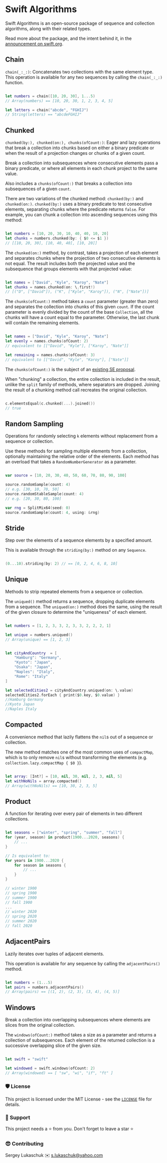 # Swift Algorithms

Swift Algorithms is an open-source package of sequence and collection algorithms, along with their related types.

Read more about the package, and the intent behind it, in the [announcement on swift.org](https://swift.org/blog/swift-algorithms/).



## Chain

`chain(_:_:)`: Concatenates two collections with the same element type.<br>
This operation is available for any two sequences by calling the `chain(_:_:)` function.

``` swift

let numbers = chain([10, 20, 30], 1...5)
// Array(numbers) == [10, 20, 30, 1, 2, 3, 4, 5]

let letters = chain("abcde", "FGHIJ")
// String(letters) == "abcdeFGHIJ"

```



## Chunked

`chunked(by:), chunked(on:), chunks(ofCount:)`: Eager and lazy operations that break a collection into chunks based on either a binary predicate or when the result of a projection changes or chunks of a given count.

Break a collection into subsequences where consecutive elements pass a binary predicate, or where all elements in each chunk project to the same value.

Also includes a `chunks(ofCount:)` that breaks a collection into subsequences of a given `count`.

There are two variations of the chunked method: `chunked(by:)` and `chunked(on:)`. `chunked(by:)` uses a binary predicate to test consecutive elements, separating chunks where the predicate returns `false`. For example, you can chunk a collection into ascending sequences using this method:

``` swift

let numbers = [10, 20, 30, 10, 40, 40, 10, 20]
let chunks = numbers.chunked(by: { $0 <= $1 })
// [[10, 20, 30], [10, 40, 40], [10, 20]]

```

The `chunked(on:)` method, by contrast, takes a projection of each element and separates chunks where the projection of two consecutive elements is not equal. The result includes both the projected value and the subsequence that groups elements with that projected value:

``` swift

let names = ["David", "Kyle", "Karoy", "Nate"]
let chunks = names.chunked(on: \.first!)
// [("D", ["David"]), ("K", ["Kyle", "Karoy"]), ("N", ["Nate"])] 

```

The `chunks(ofCount:)` method takes a `count` parameter (greater than zero) and separates the collection into chunks of this given `count`. If the count parameter is evenly divided by the count of the base `Collection`, all the chunks will have a count equal to the parameter. Otherwise, the last chunk will contain the remaining elements.

``` swift

let names = ["David", "Kyle", "Karoy", "Nate"]
let evenly = names.chunks(ofCount: 2)
// equivalent to [["David", "Kyle"], ["Karoy", "Nate"]] 

let remaining = names.chunks(ofCount: 3)
// equivalent to [["David", "Kyle", "Karoy"], ["Nate"]]

```

The `chunks(ofCount:)` is the subject of an [existing SE proposal](https://github.com/apple/swift-evolution/pull/935).

When "chunking" a collection, the entire collection is included in the result, unlike the `split` family of methods, where separators are dropped. Joining the result of a chunking method call recreates the original collection.

``` swift

c.elementsEqual(c.chunked(...).joined())
// true

```



## Random Sampling

Operations for randomly selecting `k` elements without replacement from a sequence or collection.

Use these methods for sampling multiple elements from a collection, optionally maintaining the relative order of the elements. Each method has an overload that takes a `RandomNumberGenerator` as a parameter.

``` swift

var source = [10, 20, 30, 40, 50, 60, 70, 80, 90, 100]

source.randomSample(count: 4)
// e.g. [30, 10, 70, 50]
source.randomStableSample(count: 4)
// e.g. [20, 30, 80, 100]

var rng = SplitMix64(seed: 0)
source.randomSample(count: 4, using: &rng)

```



## Stride

Step over the elements of a sequence elements by a specified amount.

This is available through the `striding(by:)` method on any `Sequence`.


``` swift

(0...10).striding(by: 2) // == [0, 2, 4, 6, 8, 10]

```



## Unique

Methods to strip repeated elements from a sequence or collection.

The `uniqued()` method returns a sequence, dropping duplicate elements from a sequence. The `uniqued(on:)` method does the same, using the result of the given closure to determine the "uniqueness" of each element.

``` swift

let numbers = [1, 2, 3, 3, 2, 3, 3, 2, 2, 2, 1]

let unique = numbers.uniqued()
// Array(unique) == [1, 2, 3]

```

``` swift

let cityAndCountry  = [
    "Hamburg": "Germany",
    "Kyoto": "Japan",
    "Osaka": "Japan",
    "Naples": "Italy",
    "Rome": "Italy"
]

let selectedCities2 = cityAndCountry.uniqued(on: \.value)
selectedCities2.forEach { print($0.key, $0.value) }
//Hamburg Germany
//Kyoto Japan
//Naples Italy

```



## Compacted

 A convenience method that lazily flattens the `nil`s out of a sequence or collection.

The new method matches one of the most common uses of `compactMap`, which is to only remove `nil`s without transforming the elements (e.g. `collection.lazy.compactMap { $0 }`).

``` swift

let array: [Int?] = [10, nil, 30, nil, 2, 3, nil, 5]
let withNoNils = array.compacted()
// Array(withNoNils) == [10, 30, 2, 3, 5]

```



## Product

A function for iterating over every pair of elements in two different collections.

``` swift

let seasons = ["winter", "spring", "summer", "fall"]
for (year, season) in product(1900...2020, seasons) {
    // ...
}

// Is equivalent to:
for years in 1900...2020 {
    for season in seasons {
        // ...
    }
}

// winter 1900
// spring 1900
// summer 1900
// fall 1900
...
// winter 2020
// spring 2020
// summer 2020
// fall 2020

```



## AdjacentPairs

Lazily iterates over tuples of adjacent elements.

This operation is available for any sequence by calling the `adjacentPairs()` method.

``` swift

let numbers = (1...5)
let pairs = numbers.adjacentPairs()
// Array(pairs) == [(1, 2), (2, 3), (3, 4), (4, 5)]

```



## Windows

Break a collection into overlapping subsequences where elements are slices from the original collection.

The `windows(ofCount:)` method takes a size as a parameter and returns a collection of subsequences. Each element of the returned collection is a successive overlapping slice of the given size.

``` swift

let swift = "swift"

let windowed = swift.windows(ofCount: 2) 
// Array(windowed) == [ "sw", "wi", "if", "ft" ]

```



### 🛡️ License

This project is licensed under the MIT License - see the [`LICENSE`](https://github.com/lgreydev/SwiftAlgorithms/blob/main/License) file for details.

### 🙏 Support

This project needs a ⭐️ from you. Don't forget to leave a star ⭐️

### 😎 Contributing
Sergey Lukaschuk ✉️ s.lukaschuk@yahoo.com
